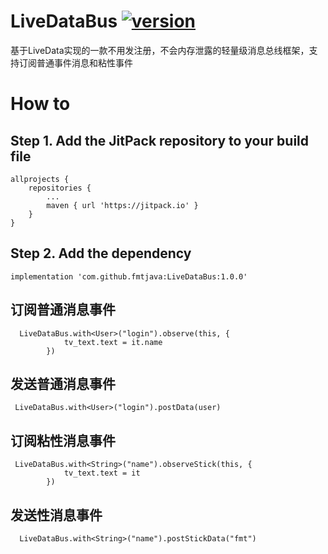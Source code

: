 # LiveDataBus [![version](https://jitpack.io/v/fmtjava/LiveDataBus.svg)](https://jitpack.io/#fmtjava/LiveDataBus)
基于LiveData实现的一款不用发注册，不会内存泄露的轻量级消息总线框架，支持订阅普通事件消息和粘性事件

# How to
## Step 1. Add the JitPack repository to your build file

```
allprojects {
	repositories {
		...
		maven { url 'https://jitpack.io' }
	}
}
```
##  Step 2. Add the dependency
```
implementation 'com.github.fmtjava:LiveDataBus:1.0.0'
```

## 订阅普通消息事件
```
  LiveDataBus.with<User>("login").observe(this, {
            tv_text.text = it.name
        })

```

## 发送普通消息事件
```
 LiveDataBus.with<User>("login").postData(user)
```

## 订阅粘性消息事件
```
 LiveDataBus.with<String>("name").observeStick(this, {
            tv_text.text = it
        })
```

## 发送性消息事件
```
  LiveDataBus.with<String>("name").postStickData("fmt")
```
